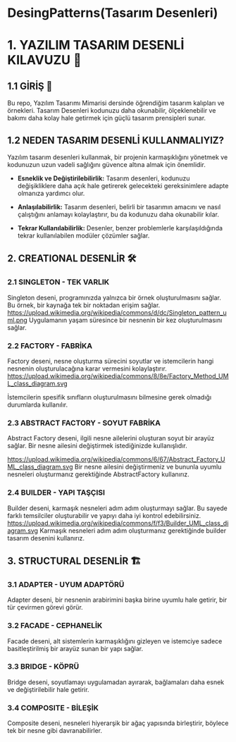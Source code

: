 # DesingPatterns(Tasarım Desenleri)

# 1. YAZILIM TASARIM DESENLİ KILAVUZU 🎨

## 1.1 GİRİŞ 🚀

 Bu repo, Yazılım Tasarımı Mimarisi dersinde öğrendiğim tasarım kalıpları ve örnekleri. Tasarım Desenleri kodunuzu daha okunabilir, ölçeklenebilir ve bakımı daha kolay hale getirmek için güçlü tasarım prensipleri sunar.

## 1.2 NEDEN TASARIM DESENLİ KULLANMALIYIZ?

Yazılım tasarım desenleri kullanmak, bir projenin karmaşıklığını yönetmek ve kodunuzun uzun vadeli sağlığını güvence altına almak için önemlidir.

- **Esneklik ve Değiştirilebilirlik:** Tasarım desenleri, kodunuzu değişikliklere daha açık hale getirerek gelecekteki gereksinimlere adapte olmanıza yardımcı olur.

- **Anlaşılabilirlik:** Tasarım desenleri, belirli bir tasarımın amacını ve nasıl çalıştığını anlamayı kolaylaştırır, bu da kodunuzu daha okunabilir kılar.

- **Tekrar Kullanılabilirlik:** Desenler, benzer problemlerle karşılaşıldığında tekrar kullanılabilen modüler çözümler sağlar.


## 2. CREATIONAL DESENLİR 🛠️

### 2.1 SINGLETON - TEK VARLIK

Singleton deseni, programınızda yalnızca bir örnek oluşturulmasını sağlar. Bu örnek, bir kaynağa tek bir noktadan erişim sağlar.
https://upload.wikimedia.org/wikipedia/commons/d/dc/Singleton_pattern_uml.png
Uygulamanın yaşam süresince bir nesnenin bir kez oluşturulmasını sağlar.

### 2.2 FACTORY - FABRİKA

Factory deseni, nesne oluşturma sürecini soyutlar ve istemcilerin hangi nesnenin oluşturulacağına karar vermesini kolaylaştırır.
https://upload.wikimedia.org/wikipedia/commons/8/8e/Factory_Method_UML_class_diagram.svg

İstemcilerin spesifik sınıfların oluşturulmasını bilmesine gerek olmadığı durumlarda kullanılır.

### 2.3 ABSTRACT FACTORY - SOYUT FABRİKA

Abstract Factory deseni, ilgili nesne ailelerini oluşturan soyut bir arayüz sağlar. Bir nesne ailesini değiştirmek istediğinizde kullanışlıdır.

https://upload.wikimedia.org/wikipedia/commons/6/67/Abstract_Factory_UML_class_diagram.svg
Bir nesne ailesini değiştirmeniz ve bununla uyumlu nesneleri oluşturmanız gerektiğinde AbstractFactory kullanırız.

### 2.4 BUILDER - YAPI TAŞÇISI

Builder deseni, karmaşık nesneleri adım adım oluşturmayı sağlar. Bu sayede farklı temsilciler oluşturabilir ve yapıyı daha iyi kontrol edebilirsiniz.
https://upload.wikimedia.org/wikipedia/commons/f/f3/Builder_UML_class_diagram.svg
Karmaşık nesneleri adım adım oluşturmanız gerektiğinde builder tasarım desenini kullanırız.

## 3. STRUCTURAL DESENLİR 🏗️

### 3.1 ADAPTER - UYUM ADAPTÖRÜ

Adapter deseni, bir nesnenin arabirimini başka birine uyumlu hale getirir, bir tür çevirmen görevi görür.

### 3.2 FACADE - CEPHANELİK

Facade deseni, alt sistemlerin karmaşıklığını gizleyen ve istemciye sadece basitleştirilmiş bir arayüz sunan bir yapı sağlar.

### 3.3 BRIDGE - KÖPRÜ

Bridge deseni, soyutlamayı uygulamadan ayırarak, bağlamaları daha esnek ve değiştirilebilir hale getirir.

### 3.4 COMPOSITE - BİLEŞİK

Composite deseni, nesneleri hiyerarşik bir ağaç yapısında birleştirir, böylece tek bir nesne gibi davranabilirler.
